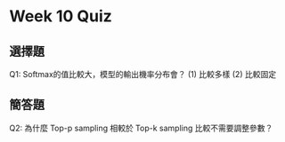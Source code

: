 # Week 10 Quiz

## 選擇題
Q1: Softmax的值比較大，模型的輸出機率分布會？
(1) 比較多樣
(2) 比較固定

## 簡答題
Q2: 為什麼 Top-p sampling 相較於 Top-k sampling 比較不需要調整參數？
